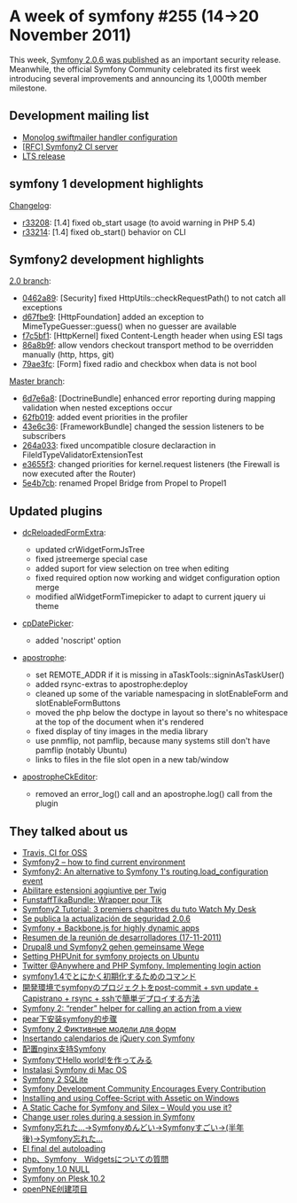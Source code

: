 A week of symfony #255 (14->20 November 2011)
=============================================

This week, [Symfony 2.0.6 was published](http://symfony.com/blog/security-release-symfony-2-0-6) as an important security release. Meanwhile, the official Symfony Community celebrated its first week introducing several improvements and announcing its 1,000th member milestone.
 
Development mailing list
------------------------

  * [Monolog swiftmailer handler configuration](https://groups.google.com/forum/#!topic/symfony-devs/IZ4a_-Oyt2c)
  * [\[RFC\] Symfony2 CI server](https://groups.google.com/forum/#!topic/symfony-devs/cjlktnXGmN0)
  * [LTS release](https://groups.google.com/forum/#!topic/symfony-devs/bp2QyeKRQR8)

symfony 1 development highlights
--------------------------------

[Changelog](http://trac.symfony-project.com/trac/timeline?from=20%2F11%2F2011&daysback=6&milestone=on&ticket=on&changeset=on&update=Update):

  * [r33208](http://trac.symfony-project.org/changeset/33208 "33208 revision on trac"): \[1.4\] fixed ob_start usage (to avoid warning in PHP 5.4)
  * [r33214](http://trac.symfony-project.org/changeset/33214 "33214 revision on trac"): \[1.4\] fixed ob_start() behavior on CLI

Symfony2 development highlights
-------------------------------

[2.0 branch](http://github.com/symfony/symfony/commits/master):

  * [0462a89](http://github.com/symfony/symfony/commit/0462a895620bee27053c7b2444f7a31fed69db9b "0462a895620bee27053c7b2444f7a31fed69db9b commit on github"): \[Security\] fixed HttpUtils::checkRequestPath() to not catch all exceptions
  * [d67fbe9](http://github.com/symfony/symfony/commit/d67fbe9e48b90c29c7e0d3ce19e5d1ef643ace7a "d67fbe9e48b90c29c7e0d3ce19e5d1ef643ace7a commit on github"): \[HttpFoundation\] added an exception to MimeTypeGuesser::guess() when no guesser are available
  * [f7c5bf1](http://github.com/symfony/symfony/commit/f7c5bf1db2d18dfb480ac4dc1e6b1be160952edf "f7c5bf1db2d18dfb480ac4dc1e6b1be160952edf commit on github"): \[HttpKernel\] fixed Content-Length header when using ESI tags
  * [86a8b9f](http://github.com/symfony/symfony/commit/86a8b9f567d8d30a1c629c46a6a8950944d2a4bb "86a8b9f567d8d30a1c629c46a6a8950944d2a4bb commit on github"): allow vendors checkout transport method to be overridden manually (http, https, git)
  * [79ae3fc](http://github.com/symfony/symfony/commit/79ae3fced982331aa89885289b942a5961646846 "79ae3fced982331aa89885289b942a5961646846 commit on github"): \[Form\] fixed radio and checkbox when data is not bool

[Master branch](http://github.com/symfony/symfony/commits/master):

  * [6d7e6a8](http://github.com/symfony/symfony/commit/6d7e6a87a8eb76b8a18de42bd04eed5e0d1be9f7 "6d7e6a87a8eb76b8a18de42bd04eed5e0d1be9f7 commit on github"): \[DoctrineBundle\] enhanced error reporting during mapping validation when nested exceptions occur
  * [62fb019](http://github.com/symfony/symfony/commit/62fb019c6283ee0510f34ea188159cdb83fee47b "62fb019c6283ee0510f34ea188159cdb83fee47b commit on github"): added event priorities in the profiler
  * [43e6c36](http://github.com/symfony/symfony/commit/43e6c3690908ba59c9a7eb9bee5cdd62b60dff19 "43e6c3690908ba59c9a7eb9bee5cdd62b60dff19 commit on github"): \[FrameworkBundle\] changed the session listeners to be subscribers
  * [264a033](http://github.com/symfony/symfony/commit/264a033728e6063bb19702463e3c3c0989d924fd "264a033728e6063bb19702463e3c3c0989d924fd commit on github"): fixed uncompatible closure declaraction in FileldTypeValidatorExtensionTest
  * [e3655f3](http://github.com/symfony/symfony/commit/e3655f3a5ccfdf866d4cd629c283203330516d67 "e3655f3a5ccfdf866d4cd629c283203330516d67 commit on github"): changed priorities for kernel.request listeners (the Firewall is now executed after the Router)
  * [5e4b7cb](http://github.com/symfony/symfony/commit/5e4b7cb1ba06445dd5370d861caeb5cc5eacf912 "5e4b7cb1ba06445dd5370d861caeb5cc5eacf912 commit on github"): renamed Propel Bridge from Propel to Propel1

Updated plugins
---------------

  * [dcReloadedFormExtra](http://www.symfony-project.org/plugins/dcReloadedFormExtraPlugin):
    * updated crWidgetFormJsTree
    * fixed jstreemerge special case
    * added suport for view selection on tree when editing
    * fixed required option now working and widget configuration option merge
    * modified alWidgetFormTimepicker to adapt to current jquery ui theme

  * [cpDatePicker](http://www.symfony-project.org/plugins/cpDatePickerPlugin):
    * added 'noscript' option

  * [apostrophe](http://www.symfony-project.org/plugins/apostrophePlugin):
    * set REMOTE_ADDR if it is missing in aTaskTools::signinAsTaskUser()
    * added rsync-extras to apostrophe:deploy
    * cleaned up some of the variable namespacing in slotEnableForm and slotEnableFormButtons
    * moved the php below the doctype in layout so there's no whitespace at the top of the document when it's rendered
    * fixed display of tiny images in the media library
    * use pnmflip, not pamflip, because many systems still don't have pamflip (notably Ubuntu)
    * links to files in the file slot open in a new tab/window

  * [apostropheCkEditor](http://www.symfony-project.org/plugins/apostropheCkEditorPlugin):
    * removed an error_log() call and an apostrophe.log() call from the plugin


They talked about us
--------------------

  * [Travis, CI for OSS](http://pooteeweet.org/blog/0/2046#m2046)
  * [Symfony2 – how to find current environment](http://www.noop.lv/2011/11/14/symfony2-how-to-find-current-environment/)
  * [Symfony2: An alternative to Symfony 1's routing.load_configuration event](http://php-and-symfony.matthiasnoback.nl/2011/11/symfony2-an-alternative-to-symfony-1s-routing-load_configuration-event/)
  * [Abilitare estensioni aggiuntive per Twig](http://www.symfony.it/articoli/540/abilitare-estensioni-twig/)
  * [FunstaffTikaBundle: Wrapper pour Tik](http://www.funstaff.ch/2011/11/14/funstafftikabundle-wrapper-pour-tika)
  * [Symfony2 Tutorial: 3 premiers chapitres du tuto Watch My Desk](http://www.lafermeduweb.net/billet/symfony2-tutorial-3-premiers-chapitres-du-tuto-watch-my-desk-1232.html)
  * [Se publica la actualización de seguridad 2.0.6](http://www.symfony.es/2011/11/17/se-publica-la-actualizacion-de-seguridad-2-0-6/)
  * [Symfony + Backbone.js for highly dynamic apps](http://sf.khepin.com/2011/11/symfony-backbone-js-for-highly-dynamic-apps/)
  * [Resumen de la reunión de desarrolladores (17-11-2011)](http://www.symfony.es/2011/11/18/resumen-de-la-reunion-de-desarrolladores-17-11-2011/)
  * [Drupal8 und Symfony2 gehen gemeinsame Wege](http://relevant.at/wirtschaft/pr/323075/drupal8-symfony2-gehen-gemeinsame-wege.story)
  * [Setting PHPUnit for symfony projects on Ubuntu](http://www.noop.lv/2011/11/19/setting-phpunit-for-symfony-projects-on-ubuntu/)
  * [Twitter @Anywhere and PHP Symfony. Implementing login action](http://shared-memos.blogspot.com/2011/11/twitter-anywhere-and-php-symfony.html)
  * [symfony1.4でとにかく初期化するためのコマンド](http://d.hatena.ne.jp/Kmusiclife/20111119/1321690826)
  * [開発環境でsymfonyのプロジェクトをpost-commit + svn update + Capistrano + rsync + sshで簡単デプロイする方法](http://www.polyglot-software.com/2011/11/19/238)
  * [Symfony 2: “render” helper for calling an action from a view](http://www.dinduks.com/symfony-2-render-helper-for-calling-an-action-from-a-view)
  * [pear下安装symfony的步骤](http://kulouxia.com/view/2011-11-17/install-symfony-in-pear.html)
  * [Symfony 2 Фиктивные модели для форм](http://png-tech.blogspot.com/2011/11/symfony-2.html)
  * [Insertando calendarios de jQuery con Symfony](http://simelo-es.blogspot.com/2011/11/insertando-calendarios-de-jquery-con.html)
  * [配置nginx支持Symfony](http://www.yylog.net/archives/41/)
  * [SymfonyでHello world!を作ってみる](http://omnioo.com/omnioolab/php/-hello-worldsymfonyurl---symfony5w1h-symfony-hello-worldhello-world-symfony.php)
  * [Instalasi Symfony di Mac OS](http://ihsanrama.wordpress.com/2011/11/16/instalasi-symfony-di-mac-os/)
  * [Symfony 2 SQLite](http://weblabor.hu/forumok/temak/110469)
  * [Symfony Development Community Encourages Every Contribution](http://blog.oxagile.com/2011/11/15/symfony-development-community-encourages-every-contribution/)
  * [Installing and using Coffee-Script with Assetic on Windows](http://www.symfony-zone.com/wordpress/2011/11/15/installing-and-using-coffee-script-with-assetic-on-windows/)
  * [A Static Cache for Symfony and Silex – Would you use it?](http://www.testically.org/2011/11/15/a-static-cache-for-symfony-and-silex-would-you-use-it/)
  * [Change user roles during a session in Symfony](http://blogsh.de/2011/11/15/change-user-roles-during-a-session-in-symfony/)
  * [Symfony忘れた…→Symfonyめんどい→Symfonyすごい→(半年後)→Symfony忘れた…](http://uzulla.hateblo.jp/entry/2011/11/15/033321)
  * [El final del autoloading](http://desarrolla2.com/php-symfony/el-final-del-autoloading/)
  * [php、Symfony　Widgetsについての質問](http://www.phppro.jp/qa/2972)
  * [Symfony 1.0 NULL](http://mmj.99ing.net/Entry/1103/)
  * [Symfony on Plesk 10.2](http://www.swiftwater-solutions.com/?p=219)
  * [openPNE创建项目](http://www.cnblogs.com/dreamhome/archive/2011/11/13/2247541.html)
